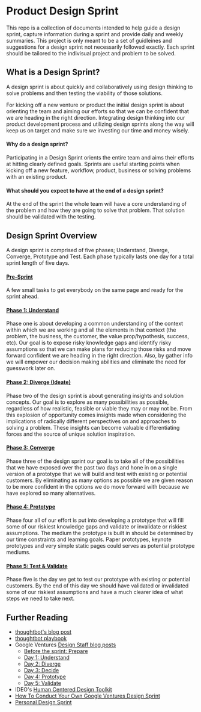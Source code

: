 # Product Design Sprint
This repo is a collection of documents intended to help guide a design sprint, capture information during a sprint and provide daily and weekly summaries. This project is only meant to be a set of guidleines and suggestions for a design sprint not necessarily followed exactly. Each sprint should be tailored to the indivisual project and problem to be solved.

## What is a Design Sprint?
A design sprint is about quickly and collaboratively using design thinking to solve problems and then testing the viability of those solutions.

For kicking off a new venture or product the initial design sprint is about orienting the team and aiming our efforts so that we can be confident that we are heading in the right direction. Integrating design thinking into our product
development process and utilizing design sprints along the way will keep us on target and make sure we investing our time and money wisely.

#### Why do a design sprint?
Participating in a Design Sprint orients the entire team and aims their efforts at hitting clearly defined goals. Sprints are useful starting points when kicking off a new feature, workflow, product, business or solving problems with an existing product.

#### What should you expect to have at the end of a design sprint?
At the end of the sprint the whole team will have a core understanding of the problem and how they are going to solve that problem. That solution should be validated with the testing.

## Design Sprint Overview
A design sprint is comprised of five phases; Understand, Diverge, Converge, Prototype and Test. Each phase typically lasts one day for a total sprint length of five days.

#### [Pre-Sprint](0-Pre-Sprint)
A few small tasks to get everybody on the same page and ready for the sprint ahead.


#### [Phase 1: Understand](1-Understand)
Phase one is about developing a common understanding of the context  within which we are working and all the elements in that context (the problem, the business, the customer, the value prop/hypothesis, success, etc). Our goal is to expose risky knowledge gaps and identify risky assumptions so that we can make plans for reducing those risks and move forward confident we are heading in the right direction. Also, by gather info we will empower our decision making abilities and eliminate the need for guesswork later on.

#### [Phase 2: Diverge (Ideate)](2-Diverge)
Phase two of the design sprint is about generating insights and solution concepts. Our goal is to explore as many possibilities as possible, regardless of how realistic, feasible or viable they may or may not be. From this explosion of opportunity comes insights made when considering the implications of radically different perspectives on and approaches to solving a problem. These insights can become valuable differentiating forces and the source of unique solution inspiration.

#### [Phase 3: Converge](3-Converge)
Phase three of the design sprint our goal is to take all of the possibilities that we have exposed over the past two days and hone in on a single version of a prototype that we will build and test with existing or potential customers. By eliminating as many options as possible we are given reason to be more confident in the options we do move forward with because we have explored so many alternatives.

#### [Phase 4: Prototype](4-Prototype)
Phase four all of our effort is put into developing a prototype that will fill some of our riskiest knowledge gaps and validate or invalidate or riskiest assumptions. The medium the prototype is built in should be determined by our time constraints and learning goals. Paper prototypes, keynote prototypes and very simple static pages could serves as potential prototype mediums.

#### [Phase 5: Test & Validate](5-Validate)
Phase five is the day we get to test our prototype with existing or potential customers. By the end of this day we should have validated or invalidated some of our riskiest assumptions and have a much clearer idea of what steps we need to take next.

## Further Reading

* [thoughtbot's blog post](http://robots.thoughtbot.com/the-product-design-sprint)
* [thoughtbot playbook](http://playbook.thoughtbot.com/#product-design-sprint)
* Google Ventures [Design Staff blog posts](http://www.designstaff.org/articles/product-design-sprint-2012-10-02.html)
	* [Before the sprint: Prepare](http://www.designstaff.org/articles/product-design-sprint-2-2012-10-09.html)
	* [Day 1: Understand](http://www.designstaff.org/articles/product-design-sprint-day-1-understand-2012-10-16.html)
	* [Day 2: Diverge](http://www.designstaff.org/articles/product-design-sprint-day-2-diverge-2012-10-26.html)
	* [Day 3: Decide](http://www.designstaff.org/articles/product-design-sprint-day-3-decide-2012-11-20.html)
	* [Day 4: Prototype](http://www.designstaff.org/articles/product-design-sprint-day-4-prototype-2013-01-07.html)
	* [Day 5: Validate](http://www.designstaff.org/articles/product-design-sprint-day-5-validate-2013-03-07.html)
* IDEO's [Human Centered Design Toolkit](http://www.ideo.com/work/human-centered-design-toolkit/)
* [How To Conduct Your Own Google Ventures Design Sprint](http://www.fastcodesign.com/1672887/how-to-conduct-your-own-google-design-sprint)
* [Personal Design Sprint](http://franciscortez.com/design-sprint/)

